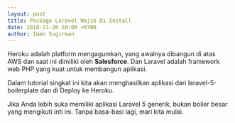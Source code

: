```yaml
---
layout: post
title: Package Laravel Wajib Di Install
date: 2018-11-20 20:09 +0700
author: Iman Sugirman
---
```

Heroku adalah platform mengagumkan, yang awalnya dibangun di atas AWS dan saat ini dimiliki oleh **Salesforce**. Dan Laravel adalah framework web PHP yang kuat untuk membangun aplikasi.

Dalam tutorial singkat ini kita akan menghasilkan aplikasi dari laravel-5-boilerplate dan di Deploy ke Heroku.

Jika Anda lebih suka memiliki aplikasi Laravel 5 generik, bukan boiler besar yang mengikuti inti ini. Tanpa basa-basi lagi, mari kita mulai.
